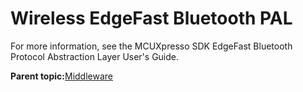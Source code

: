 # Wireless EdgeFast Bluetooth PAL

For more information, see the MCUXpresso SDK EdgeFast Bluetooth Protocol Abstraction Layer User's Guide.

**Parent topic:**[Middleware](../topics/middleware.md)

